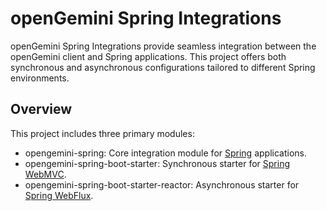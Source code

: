 # openGemini Spring Integrations

openGemini Spring Integrations provide seamless integration between the openGemini client and Spring applications. This project offers both synchronous and asynchronous configurations tailored to different Spring environments.

## Overview

This project includes three primary modules:

- opengemini-spring: Core integration module for [Spring](https://spring.io/) applications.
- opengemini-spring-boot-starter: Synchronous starter for [Spring WebMVC](https://docs.spring.io/spring-framework/reference/web/webmvc.html).
- opengemini-spring-boot-starter-reactor: Asynchronous starter for [Spring WebFlux](https://docs.spring.io/spring-framework/reference/web/webflux.html).
